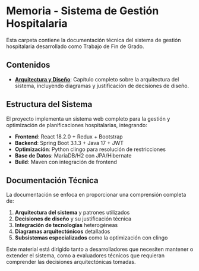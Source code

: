 # Memoria - Sistema de Gestión Hospitalaria

Esta carpeta contiene la documentación técnica del sistema de gestión hospitalaria desarrollado como Trabajo de Fin de Grado.

## Contenidos

- [**Arquitectura y Diseño**](arquitectura_y_diseno.md): Capítulo completo sobre la arquitectura del sistema, incluyendo diagramas y justificación de decisiones de diseño.

## Estructura del Sistema

El proyecto implementa un sistema web completo para la gestión y optimización de planificaciones hospitalarias, integrando:

- **Frontend**: React 18.2.0 + Redux + Bootstrap
- **Backend**: Spring Boot 3.1.3 + Java 17 + JWT
- **Optimización**: Python clingo para resolución de restricciones
- **Base de Datos**: MariaDB/H2 con JPA/Hibernate
- **Build**: Maven con integración de frontend

## Documentación Técnica

La documentación se enfoca en proporcionar una comprensión completa de:

1. **Arquitectura del sistema** y patrones utilizados
2. **Decisiones de diseño** y su justificación técnica  
3. **Integración de tecnologías** heterogéneas
4. **Diagramas arquitectónicos** detallados
5. **Subsistemas especializados** como la optimización con clingo

Este material está dirigido tanto a desarrolladores que necesiten mantener o extender el sistema, como a evaluadores técnicos que requieran comprender las decisiones arquitectónicas tomadas.